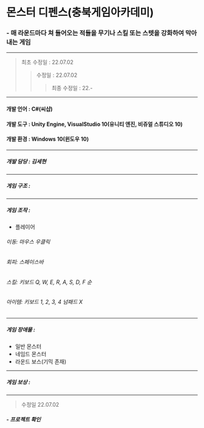  # 몬스터 디펜스(충북게임아카데미)
 ### - 매 라운드마다 쳐 들어오는 적들을 무기나 스킬 또는 스텟을 강화하여 막아내는 게임
---
> 최초 수정일 : 22.07.02
>> 수정일 : 22.07.02
>>> 최종 수정일 : 22.-
---
#### 개발 언어 : C#(씨샵)
#### 개발 도구 : Unity Engine, VisualStudio 10(유니티 엔진, 비쥬얼 스튜디오 10)
#### 개발 환경 : Windows 10(윈도우 10)
---
##### 개발 담당 : 김세현
---
##### 게임 구조 :
---
##### 게임 조작 :
* 플레이어
###### 이동: 마우스 우클릭
###### 회피: 스페이스바
###### 스킬: 키보드 Q, W, E, R, A, S, D, F 순
###### 아이템: 키보드 1, 2, 3, 4 넘패드 X
---
##### 게임 장애물 :
* 일반 몬스터
* 네임드 몬스터
* 라운드 보스(기믹 존재)
---
##### 게임 보상 :
---
> 수정일 22.07.02
##### - 프로젝트 확인
